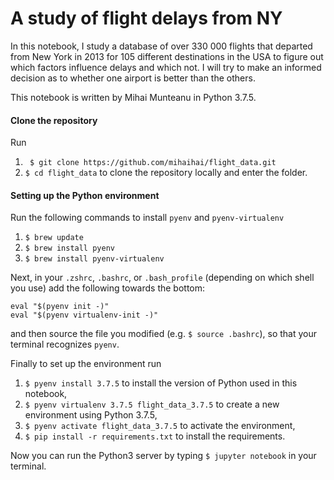 # A study of flight delays from NY

In this notebook, I study a database of over 330 000 flights that departed from New York in 2013 for 105 different destinations in the USA to figure out which factors influence delays and which not. I will try to make an informed decision as to whether one airport is better than the others.

This notebook is written by Mihai Munteanu in Python 3.7.5.

#### Clone the repository

Run 
1. ``` $ git clone https://github.com/mihaihai/flight_data.git```
2. ``` $ cd flight_data ```
to clone the repository locally and enter the folder.

#### Setting up the Python environment

Run the following commands to install `pyenv` and `pyenv-virtualenv`
1. ```$ brew update```
2. ```$ brew install pyenv```
3. ```$ brew install pyenv-virtualenv```

Next, in your `.zshrc`, `.bashrc`, or `.bash_profile` (depending on which shell you use) add the following towards the bottom:

```
eval "$(pyenv init -)"
eval "$(pyenv virtualenv-init -)"
```

and then source the file you modified (e.g. `$ source .bashrc`), so that your terminal recognizes `pyenv`.


Finally to set up the environment run

1. ```$ pyenv install 3.7.5``` to install the version of Python used in this notebook,
2. ```$ pyenv virtualenv 3.7.5 flight_data_3.7.5``` to create a new environment using Python 3.7.5,
3. ```$ pyenv activate flight_data_3.7.5``` to activate the environment,
4. ```$ pip install -r requirements.txt``` to install the requirements.

Now you can run the Python3 server by typing `$ jupyter notebook` in your terminal. 

